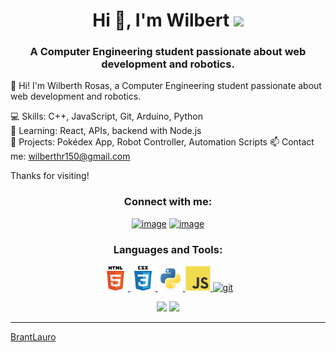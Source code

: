 <h1 align="center">Hi 👋, I'm Wilbert <img height="40" src="https://emoji.gg/assets/emoji/7333-parrotdance.gif"></h1>
<h3 align="center">A Computer Engineering student passionate about web development and robotics.</h3>

👋 Hi! I'm Wilberth Rosas, a Computer Engineering student passionate about web development and robotics.

💻 Skills: C++, JavaScript, Git, Arduino, Python  
🌱 Learning: React, APIs, backend with Node.js  
🚀 Projects: Pokédex App, Robot Controller, Automation Scripts
📫 Contact me: wilberthr150@gmail.com

Thanks for visiting!

<h3 align="center">Connect with me:</h3>
<div align="center">

[![image](https://img.shields.io/badge/LinkedIn-0077B5?style=for-the-badge&logo=linkedin&logoColor=white)](https://www.linkedin.com/public-profile/settings?trk=d_flagship3_profile_self_view_public_profile)
[![image](https://img.shields.io/badge/Gmail-D14836?style=for-the-badge&logo=gmail&logoColor=white)](mailto:wilberthrh9029@gmail.com)
  
</div>

<h3 align="center">Languages and Tools:</h3>

<p align="center"> 
  <a href="https://www.w3.org/html/" target="_blank"> 
    <img src="https://raw.githubusercontent.com/devicons/devicon/master/icons/html5/html5-original-wordmark.svg" alt="html5" width="40" height="40"/> 
  </a>
  <a href="https://www.w3schools.com/css/" target="_blank"> 
    <img src="https://raw.githubusercontent.com/devicons/devicon/master/icons/css3/css3-original-wordmark.svg" alt="css3" width="40" height="40"/> 
  </a> 
  <a href="https://www.python.org" target="_blank"> 
    <img src="https://raw.githubusercontent.com/devicons/devicon/master/icons/python/python-original.svg" alt="python" width="40" height="40"/> 
  </a>  
  <a href="https://developer.mozilla.org/en-US/docs/Web/JavaScript" target="_blank"> 
    <img src="https://raw.githubusercontent.com/devicons/devicon/master/icons/javascript/javascript-original.svg" alt="javascript" width="40" height="40"/> 
  </a>  
  <a href="https://git-scm.com/" target="_blank"> 
    <img src="https://www.vectorlogo.zone/logos/git-scm/git-scm-icon.svg" alt="git" width="40" height="40"/> 
  </a>
</p>

<p align= "center">
  <img height= "150" src="https://github-readme-stats.vercel.app/api?username=Wilberth150&theme=react&show_icons=true&include_all_commits=true" />
  <img height= "150" src="https://github-readme-stats.vercel.app/api/top-langs/?username=Wilberth150&theme=react&layout=compact" />
</p>

------

[BrantLauro](https://github.com/BrantLauro)

